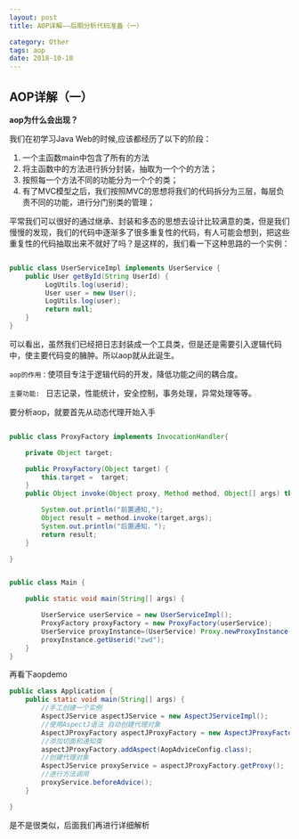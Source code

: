 ```yaml
---
layout: post
title: AOP详解——后期分析代码准备（一）

category: Other
tags: aop
date: 2018-10-10
---
```

## AOP详解（一）

**aop为什么会出现？**

我们在初学习Java Web的时候,应该都经历了以下的阶段：
1. 一个主函数main中包含了所有的方法
2. 将主函数中的方法进行拆分封装，抽取为一个个的方法；
3. 按照每一个方法不同的功能分为一个个的类； 
4. 有了MVC模型之后，我们按照MVC的思想将我们的代码拆分为三层，每层负责不同的功能，进行分门别类的管理；

平常我们可以很好的通过继承、封装和多态的思想去设计比较满意的类，但是我们慢慢的发现，我们的代码中逐渐多了很多重复性的代码，有人可能会想到，把这些重复性的代码抽取出来不就好了吗？是这样的，我们看一下这种思路的一个实例：
``` java

public class UserServiceImpl implements UserService {
    public User getById(String UserId) {
         LogUtils.log(userid);
         User user = new User();
         LogUtils.log(user);
         return null;
    }
}
```

可以看出，虽然我们已经把日志封装成一个工具类，但是还是需要引入逻辑代码中，使主要代码变的臃肿。所以aop就从此诞生。

`aop的作用：`使项目专注于逻辑代码的开发，降低功能之间的耦合度。

`主要功能: ` 日志记录，性能统计，安全控制，事务处理，异常处理等等。

要分析aop，就要首先从动态代理开始入手
``` java

public class ProxyFactory implements InvocationHandler{

    private Object target;

    public ProxyFactory(Object target) {
        this.target =  target;
    }
    public Object invoke(Object proxy, Method method, Object[] args) throws Throwable {

        System.out.println("前置通知,");
        Object result = method.invoke(target,args);
        System.out.println("后置通知，");
        return result;
    }

}


public class Main {

    public static void main(String[] args) {

        UserService userService = new UserServiceImpl();
        ProxyFactory proxyFactory = new ProxyFactory(userService);
        UserService proxyInstance=(UserService) Proxy.newProxyInstance(userService.getClass().getClassLoader(),userService.getClass().getInterfaces(),proxyFactory);
        proxyInstance.getUserid("zwd");
    }
}
```

再看下aopdemo
``` java
public class Application {
    public static void main(String[] args) {
        //手工创建一个实例
        AspectJService aspectJService = new AspectJServiceImpl();
        //使用AspectJ语法 自动创建代理对象
        AspectJProxyFactory aspectJProxyFactory = new AspectJProxyFactory(aspectJService);
        //添加切面和通知类
        aspectJProxyFactory.addAspect(AopAdviceConfig.class);
        //创建代理对象
        AspectJService proxyService = aspectJProxyFactory.getProxy();
        //进行方法调用
        proxyService.beforeAdvice();
    }

}

```

是不是很类似，后面我们再进行详细解析